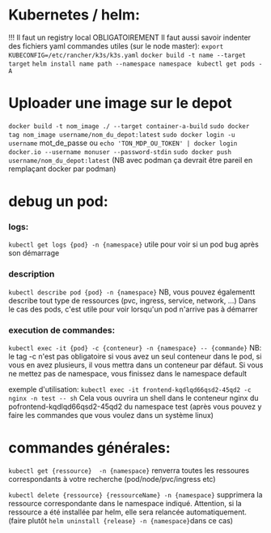 # Kubernetes / helm:
!!! Il faut un registry local OBLIGATOIREMENT
Il faut aussi savoir indenter des fichiers yaml 
commandes utiles (sur le node master):
`export KUBECONFIG=/etc/rancher/k3s/k3s.yaml`
`docker build -t name --target target`
`helm install name path --namespace namespace `
`kubectl get pods -A`

# Uploader une image sur le depot
`docker build -t nom_image ./ --target container-a-build`
`sudo docker tag nom_image username/nom_du_depot:latest`
`sudo docker login -u username`
mot_de_passe
ou `echo 'TON_MDP_OU_TOKEN' | docker login docker.io --username monuser --password-stdin`
`sudo docker push username/nom_du_depot:latest`
(NB avec podman ça devrait être pareil en remplaçant docker par podman)

# debug un pod:
### logs:
`kubectl get logs {pod} -n {namespace}`
utile pour voir si un pod bug après son démarrage
### description
`kubectl describe pod {pod} -n {namespace}`
NB, vous pouvez égalementt describe tout type de ressources (pvc, ingress, service, network, ...)
Dans le cas des pods, c'est utile pour voir lorsqu'un pod n'arrive pas à démarrer

### execution de commandes:
`kubectl exec -it {pod} -c {conteneur} -n {namespace} -- {commande}`
NB: le tag -c n'est pas obligatoire si vous avez un seul conteneur dans le pod, si vous en avez plusieurs, il vous mettra dans un conteneur par défaut. Si vous ne mettez pas de namespace, vous finissez dans le namespace default

exemple d'utilisation:
`kubectl exec -it frontend-kqdlqd66qsd2-45qd2 -c nginx -n test -- sh`
Cela vous ouvrira un shell dans le conteneur nginx du pofrontend-kqdlqd66qsd2-45qd2 du namespace test (après vous pouvez y faire les commandes que vous voulez dans un système linux)

# commandes générales:
`kubectl get {ressource}  -n {namespace}` renverra toutes les ressoures correspondants à votre recherche (pod/node/pvc/ingress etc)

`kubectl delete {ressource} {ressourceName} -n {namespace}`
supprimera la ressource correspondante dans le namespace indiqué.
Attention, si la ressource a été installée par helm, elle sera relancée automatiquement. (faire plutôt `helm uninstall {release} -n {namespace}`dans ce cas)

